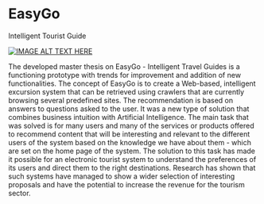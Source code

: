 # EasyGo
Intelligent Tourist Guide

[![IMAGE ALT TEXT HERE](https://img.youtube.com/vi/VcJmuTMwfog/0.jpg)](https://www.youtube.com/watch?v=VcJmuTMwfog)

The developed master thesis on EasyGo - Intelligent Travel Guides is a functioning prototype with trends for improvement and addition of new functionalities.
The concept of EasyGo is to create a Web-based, intelligent excursion system that can be retrieved using crawlers that are currently browsing several predefined sites. The recommendation is based on answers to questions asked to the user.
It was a new type of solution that combines business intuition with Artificial Intelligence. The main task that was solved is for many users and many of the services or products offered to recommend content that will be interesting and relevant to the different users of the system based on the knowledge we have about them - which are set on the home page of the system. The solution to this task has made it possible for an electronic tourist system to understand the preferences of its users and direct them to the right destinations. Research has shown that such systems have managed to show a wider selection of interesting proposals and have the potential to increase the revenue for the tourism sector.
